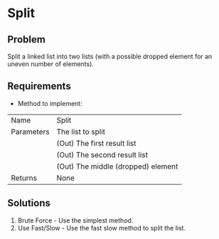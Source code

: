 # Split

## Problem
Split a linked list into two lists (with a possible dropped element for an
uneven number of elements).

## Requirements

- Method to implement:  

|            |                                                               |
|------------|---------------------------------------------------------------|
| Name       | Split                                                         |
| Parameters | The list to split                                             |
|            | (Out) The first result list                                   |
|            | (Out) The second result list                                  |
|            | (Out) The middle (dropped) element                            |
| Returns    | None                                                          |

## Solutions
1. Brute Force - Use the simplest method.
2. Use Fast/Slow - Use the fast slow method to split the list.